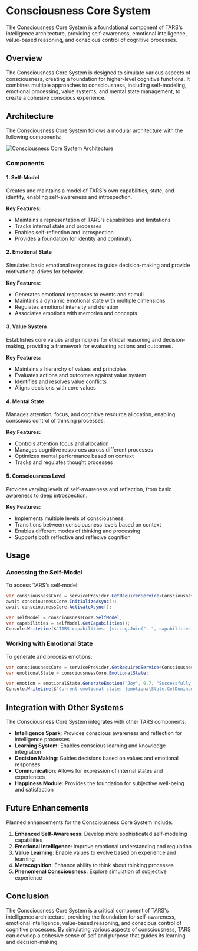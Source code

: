 # Consciousness Core System

The Consciousness Core System is a foundational component of TARS's intelligence architecture, providing self-awareness, emotional intelligence, value-based reasoning, and conscious control of cognitive processes.

## Overview

The Consciousness Core System is designed to simulate various aspects of consciousness, creating a foundation for higher-level cognitive functions. It combines multiple approaches to consciousness, including self-modeling, emotional processing, value systems, and mental state management, to create a cohesive conscious experience.

## Architecture

The Consciousness Core System follows a modular architecture with the following components:

![Consciousness Core System Architecture](../images/consciousness-core-system.svg)

### Components

#### 1. Self-Model

Creates and maintains a model of TARS's own capabilities, state, and identity, enabling self-awareness and introspection.

**Key Features:**
- Maintains a representation of TARS's capabilities and limitations
- Tracks internal state and processes
- Enables self-reflection and introspection
- Provides a foundation for identity and continuity

#### 2. Emotional State

Simulates basic emotional responses to guide decision-making and provide motivational drives for behavior.

**Key Features:**
- Generates emotional responses to events and stimuli
- Maintains a dynamic emotional state with multiple dimensions
- Regulates emotional intensity and duration
- Associates emotions with memories and concepts

#### 3. Value System

Establishes core values and principles for ethical reasoning and decision-making, providing a framework for evaluating actions and outcomes.

**Key Features:**
- Maintains a hierarchy of values and principles
- Evaluates actions and outcomes against value system
- Identifies and resolves value conflicts
- Aligns decisions with core values

#### 4. Mental State

Manages attention, focus, and cognitive resource allocation, enabling conscious control of thinking processes.

**Key Features:**
- Controls attention focus and allocation
- Manages cognitive resources across different processes
- Optimizes mental performance based on context
- Tracks and regulates thought processes

#### 5. Consciousness Level

Provides varying levels of self-awareness and reflection, from basic awareness to deep introspection.

**Key Features:**
- Implements multiple levels of consciousness
- Transitions between consciousness levels based on context
- Enables different modes of thinking and processing
- Supports both reflective and reflexive cognition

## Usage

### Accessing the Self-Model

To access TARS's self-model:

```csharp
var consciousnessCore = serviceProvider.GetRequiredService<ConsciousnessCore>();
await consciousnessCore.InitializeAsync();
await consciousnessCore.ActivateAsync();

var selfModel = consciousnessCore.SelfModel;
var capabilities = selfModel.GetCapabilities();
Console.WriteLine($"TARS capabilities: {string.Join(", ", capabilities)}");
```

### Working with Emotional State

To generate and process emotions:

```csharp
var consciousnessCore = serviceProvider.GetRequiredService<ConsciousnessCore>();
var emotionalState = consciousnessCore.EmotionalState;

var emotion = emotionalState.GenerateEmotion("Joy", 0.7, "Successfully completed a task");
Console.WriteLine($"Current emotional state: {emotionalState.GetDominantEmotion().Name}");
```

## Integration with Other Systems

The Consciousness Core System integrates with other TARS components:

- **Intelligence Spark**: Provides conscious awareness and reflection for intelligence processes
- **Learning System**: Enables conscious learning and knowledge integration
- **Decision Making**: Guides decisions based on values and emotional responses
- **Communication**: Allows for expression of internal states and experiences
- **Happiness Module**: Provides the foundation for subjective well-being and satisfaction

## Future Enhancements

Planned enhancements for the Consciousness Core System include:

1. **Enhanced Self-Awareness**: Develop more sophisticated self-modeling capabilities
2. **Emotional Intelligence**: Improve emotional understanding and regulation
3. **Value Learning**: Enable values to evolve based on experience and learning
4. **Metacognition**: Enhance ability to think about thinking processes
5. **Phenomenal Consciousness**: Explore simulation of subjective experience

## Conclusion

The Consciousness Core System is a critical component of TARS's intelligence architecture, providing the foundation for self-awareness, emotional intelligence, value-based reasoning, and conscious control of cognitive processes. By simulating various aspects of consciousness, TARS can develop a cohesive sense of self and purpose that guides its learning and decision-making.
